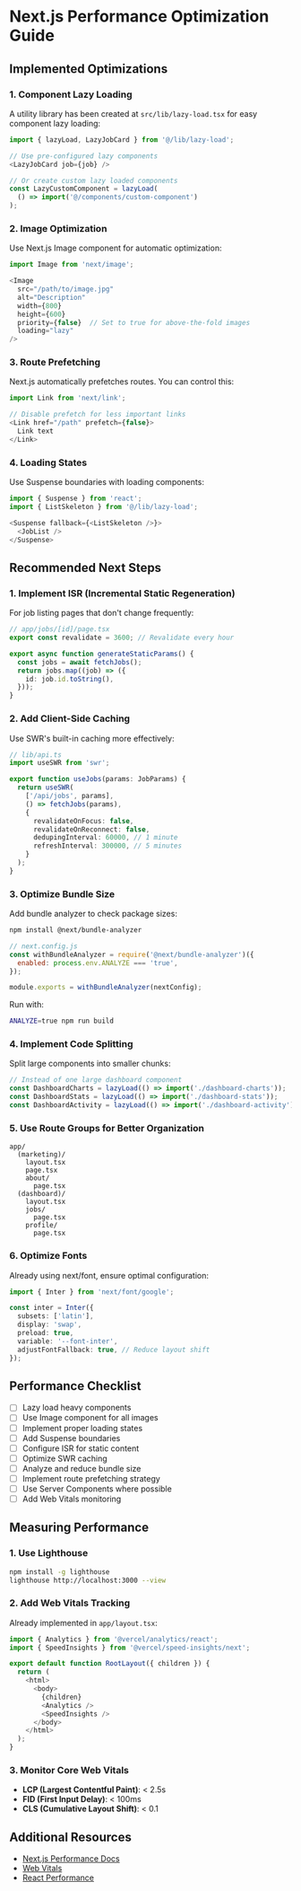 # Next.js Performance Optimization Guide

## Implemented Optimizations

### 1. Component Lazy Loading

A utility library has been created at `src/lib/lazy-load.tsx` for easy component lazy loading:

```typescript
import { lazyLoad, LazyJobCard } from '@/lib/lazy-load';

// Use pre-configured lazy components
<LazyJobCard job={job} />

// Or create custom lazy loaded components
const LazyCustomComponent = lazyLoad(
  () => import('@/components/custom-component')
);
```

### 2. Image Optimization

Use Next.js Image component for automatic optimization:

```typescript
import Image from 'next/image';

<Image
  src="/path/to/image.jpg"
  alt="Description"
  width={800}
  height={600}
  priority={false}  // Set to true for above-the-fold images
  loading="lazy"
/>
```

### 3. Route Prefetching

Next.js automatically prefetches routes. You can control this:

```typescript
import Link from 'next/link';

// Disable prefetch for less important links
<Link href="/path" prefetch={false}>
  Link text
</Link>
```

### 4. Loading States

Use Suspense boundaries with loading components:

```typescript
import { Suspense } from 'react';
import { ListSkeleton } from '@/lib/lazy-load';

<Suspense fallback={<ListSkeleton />}>
  <JobList />
</Suspense>
```

## Recommended Next Steps

### 1. Implement ISR (Incremental Static Regeneration)

For job listing pages that don't change frequently:

```typescript
// app/jobs/[id]/page.tsx
export const revalidate = 3600; // Revalidate every hour

export async function generateStaticParams() {
  const jobs = await fetchJobs();
  return jobs.map((job) => ({
    id: job.id.toString(),
  }));
}
```

### 2. Add Client-Side Caching

Use SWR's built-in caching more effectively:

```typescript
// lib/api.ts
import useSWR from 'swr';

export function useJobs(params: JobParams) {
  return useSWR(
    ['/api/jobs', params],
    () => fetchJobs(params),
    {
      revalidateOnFocus: false,
      revalidateOnReconnect: false,
      dedupingInterval: 60000, // 1 minute
      refreshInterval: 300000, // 5 minutes
    }
  );
}
```

### 3. Optimize Bundle Size

Add bundle analyzer to check package sizes:

```bash
npm install @next/bundle-analyzer
```

```javascript
// next.config.js
const withBundleAnalyzer = require('@next/bundle-analyzer')({
  enabled: process.env.ANALYZE === 'true',
});

module.exports = withBundleAnalyzer(nextConfig);
```

Run with:
```bash
ANALYZE=true npm run build
```

### 4. Implement Code Splitting

Split large components into smaller chunks:

```typescript
// Instead of one large dashboard component
const DashboardCharts = lazyLoad(() => import('./dashboard-charts'));
const DashboardStats = lazyLoad(() => import('./dashboard-stats'));
const DashboardActivity = lazyLoad(() => import('./dashboard-activity'));
```

### 5. Use Route Groups for Better Organization

```
app/
  (marketing)/
    layout.tsx
    page.tsx
    about/
      page.tsx
  (dashboard)/
    layout.tsx
    jobs/
      page.tsx
    profile/
      page.tsx
```

### 6. Optimize Fonts

Already using next/font, ensure optimal configuration:

```typescript
import { Inter } from 'next/font/google';

const inter = Inter({
  subsets: ['latin'],
  display: 'swap',
  preload: true,
  variable: '--font-inter',
  adjustFontFallback: true, // Reduce layout shift
});
```

## Performance Checklist

- [ ] Lazy load heavy components
- [ ] Use Image component for all images
- [ ] Implement proper loading states
- [ ] Add Suspense boundaries
- [ ] Configure ISR for static content
- [ ] Optimize SWR caching
- [ ] Analyze and reduce bundle size
- [ ] Implement route prefetching strategy
- [ ] Use Server Components where possible
- [ ] Add Web Vitals monitoring

## Measuring Performance

### 1. Use Lighthouse

```bash
npm install -g lighthouse
lighthouse http://localhost:3000 --view
```

### 2. Add Web Vitals Tracking

Already implemented in `app/layout.tsx`:

```typescript
import { Analytics } from '@vercel/analytics/react';
import { SpeedInsights } from '@vercel/speed-insights/next';

export default function RootLayout({ children }) {
  return (
    <html>
      <body>
        {children}
        <Analytics />
        <SpeedInsights />
      </body>
    </html>
  );
}
```

### 3. Monitor Core Web Vitals

- **LCP (Largest Contentful Paint)**: < 2.5s
- **FID (First Input Delay)**: < 100ms
- **CLS (Cumulative Layout Shift)**: < 0.1

## Additional Resources

- [Next.js Performance Docs](https://nextjs.org/docs/app/building-your-application/optimizing)
- [Web Vitals](https://web.dev/vitals/)
- [React Performance](https://react.dev/learn/render-and-commit)
